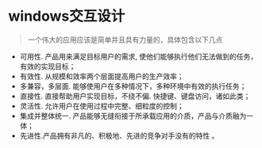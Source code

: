 # windows交互设计
> 一个伟大的应用应该是简单并且具有力量的，具体包含以下几点

* 可用性. 产品用来满足目标用户的需求, 使他们能够执行他们无法做到的任务，有效的实现目标；
* 有效性. 从规模和效率两个层面提高用户的生产效率；
* 多兼容，多层面. 能够使用户在多种情况下，多种环境中有效的执行任务；
* 直接性. 直接帮助用户实现目标，不绕不偏. 快捷键、键盘访问，诸如此类；
* 灵活性. 允许用户在使用过程中完整、细粒度的控制；
* 集成并整体统一. 产品能够无缝衔接于所承载应用的介质，产品与介质融为一体；
* 先进性.产品拥有非凡的、积极地、先进的竞争对手没有的特性 。
